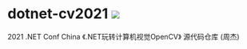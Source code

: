 # dotnet-cv2021 ![](https://img.shields.io/badge/QQ_Group-579060605-52B6EF?style=social&logo=tencent-qq&logoColor=000&logoWidth=20)
2021 .NET Conf China 《.NET玩转计算机视觉OpenCV》 源代码仓库 (周杰)

